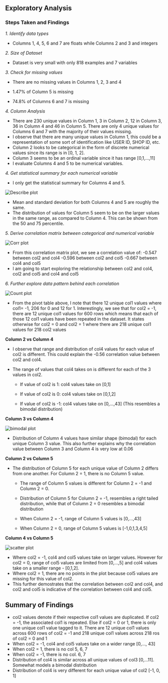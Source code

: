 ## Exploratory Analysis

### **Steps Taken and Findings**
*1. Identify data types*
  - Columns 1, 4, 5, 6 and 7 are floats while Columns 2 and 3 and integers
  
*2. Size of Dataset*
  - Dataset is very small with only 818 examples and 7 variables
  
*3. Check for missing values*

  - There are no missing values in Columns 1, 2, 3 and 4
  
  - 1.47% of Column 5 is missing
  
  - 74.8% of Columns 6 and 7 is missing
  
*4. Column Analysis*
  - There are 230 unique values in Column 1, 3 in Column 2, 12 in Column 3, 36 in Column 4 and 46 in Column 5. There are only 4 unique values for Columns 6 and 7       with the majority of their values missing.
  - I observe that there are many unique values in Column 1, this could be a representation of some sort of identification like USER ID, SHOP ID, etc. 
  - Column 2 looks to be categorical in the form of discrete numerical values since its range is in [0, 1, 2]. 
  - Column 3 seems to be an ordinal variable since it has range [0,1,...,11]
  - I evaluate Columns 4 and 5 to be numerical variables.
  
*4. Get statistical summary for each numerical variable*
  - I only get the statistical summary for Columns 4 and 5.
  
![Describe plot](./describeplot.jpg)

  - Mean and standard deviation for both Columns 4 and 5 are roughly the same.
  - The distribution of values for Column 5 seem to be on the larger values in the same range, as compared to Column 4. This can be shown from the 50 and 75      percentile.
    
*5. Derive correlation matrix between categorical and numerical variable*

![Corr plot](./corrplot.jpg)
  
  - From this correlation matrix plot, we see a correlation value of:
    -0.547 between col2 and col4
    -0.596 between col2 and col5
    -0.667 between col4 and col5
  - I am going to start exploring the relationship between col2 and col4, col2 and col5 and col4 and col5

*6. Further explore data pattern behind each correlation*

![Count plot](./count.jpg)
  
  - From the pivot table above, I note that there 12 unique col1 values where col1= -1, 206 for 0 and 12 for 1. Interestingly, we see that for col2 = -1, there are 12 unique col1 values for 600 rows which means that each of those 12 col1 values have been repeated in the dataset. It states otherwise for col2 = 0 and col2 = 1 where there are 218 unique col1 values for 218 col2 values

**Column 2 vs Column 4**

  -  I observe that range and distribution of col4 values for each value of col2 is different. This could explain the -0.56 correlation value between col2 and col4.
  - The range of values that col4 takes on is different for each of the 3 values in col2.

    - If value of col2 is 1: col4 values take on [0,1]

    - If value of col2 is 0: col4 values take on [0,1,2]

    - If value of col2 is -1: col4 values take on [0,...,43] (This resembles a bimodal distribution)

**Column 3 vs Column 4**

![bimodal plot](./bimodal.jpg)

  - Distribution of Column 4 values have similar shape (bimodal) for each unique Column 3 value. This also further explains why the correlation value between Column 3 and Column 4 is very low at 0.06
  
**Column 2 vs Column 5**

- The distribution of Column 5 for each unique value of Column 2 differs from one another. For Column 2 = 1, there is no Column 5 value.

    - The range of Column 5 values is different for Column 2 = -1 and Column 2 = 0.

    - Distribution of Column 5 for Column 2 = -1, resembles a right tailed distribution, while that of Column 2 = 0 resembles a bimodal distribution
    
    - When Column 2 = -1, range of Column 5 values is [0,...,43]

    - When Column 2 = 0, range of Column 5 values is [-1,0,1,3,4,5]

**Column 4 vs Column 5**

![scatter plot](./scatter.jpg)

  - Where col2 = -1, col4 and col5 values take on larger values. However for col2 = 0, range of col5 values are limited from [0,...,5] and col4 values take on a smaller range - [0,1,2]. 
  - Where col2 = 1, there are no points in the plot because col5 values are missing for this value of col2. 
  - This further demostrates that the correlation between col2 and col4, and col2 and col5 is indicative of the correlation between col4 and col5.
  
## Summary of Findings

  - col2 values denote if their respective col1 values are duplicated. If col2 = -1, the associated col1 is repeated. Else if col2 = 0 or 1, there is only one unique col1 value tagged to it. There are 12 unique col1 values across 600 rows of col2 = -1 and 218 unique col1 values across 218 ros of col2 = 0 and 1
  - When col2 = -1, col4 and col5 values take on a wider range [0,..., 43]
  - When col2 = 1, there is no col 5, 6, 7
  - When col2 = -1, there is no col. 6, 7
  - Distribution of col4 is similar across all unique values of col3 [0,...11]. Somewhat models a bimodal distribution
  - Distribution of col4 is very different for each unique value of col2 [-1, 0, 1]
  




